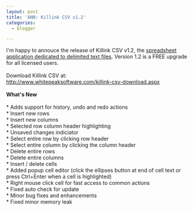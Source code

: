 ```yaml
---
layout: post
title: 'ANN: Killink CSV v1.2'
categories:
  - blogger

---
```


I'm happy to annouce the release of Killink CSV v1.2, the <a href="http://www.whitepeaksoftware.com/killink-csv.aspx">spreadsheet application dedicated to delimited text files</a>. Version 1.2 is a FREE upgrade for all licensed users.<br /><br />Download Killink CSV at:<br /><a href="http://www.whitepeaksoftware.com/killink-csv-download.aspx">http://www.whitepeaksoftware.com/killink-csv-download.aspx</a><br /><br /><b>What's New</b><br /><br />* Adds support for history, undo and redo actions<br />* Insert new rows<br />* Insert new columns<br />* Selected row column header highlighting<br />* Unsaved changes indiciator<br />* Select entire row by clicking row header<br />* Select entire column by clicking the column header<br />* Delete entire rows<br />* Delete entire columns<br />* Insert / delete cells<br />* Added popup cell editor (click the ellipses button at end of cell text or press Ctrl+Enter when a cell is highlighted)<br />* Right mouse click cell for fast access to common actions<br />* Fixed auto check for update<br />* Minor bug fixes and enhancements<br />* Fixed minor memory leak
